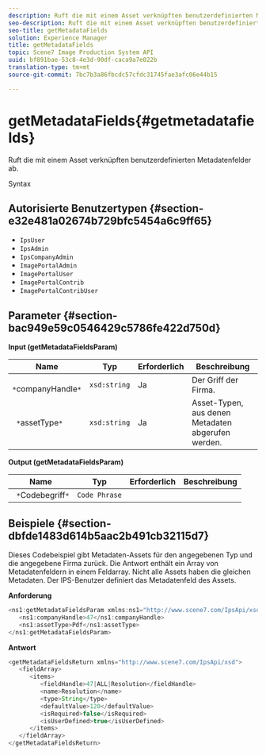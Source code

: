```yaml
---
description: Ruft die mit einem Asset verknüpften benutzerdefinierten Metadatenfelder ab.
seo-description: Ruft die mit einem Asset verknüpften benutzerdefinierten Metadatenfelder ab.
seo-title: getMetadataFields
solution: Experience Manager
title: getMetadataFields
topic: Scene7 Image Production System API
uuid: bf891bae-53c8-4e3d-90df-caca9a7e022b
translation-type: tm+mt
source-git-commit: 7bc7b3a86fbcdc57cfdc31745fae3afc06e44b15

---
```



# getMetadataFields{#getmetadatafields}

Ruft die mit einem Asset verknüpften benutzerdefinierten Metadatenfelder ab.

Syntax

## Autorisierte Benutzertypen {#section-e32e481a02674b729bfc5454a6c9ff65}

* `IpsUser`
* `IpsAdmin`
* `IpsCompanyAdmin`
* `ImagePortalAdmin`
* `ImagePortalUser`
* `ImagePortalContrib`
* `ImagePortalContribUser`

## Parameter {#section-bac949e59c0546429c5786fe422d750d}

**Input (getMetadataFieldsParam)**

| Name | Typ | Erforderlich | Beschreibung |
|---|---|---|---|
| ` *`companyHandle`*` | `xsd:string` | Ja | Der Griff der Firma. |
| ` *`assetType`*` | `xsd:string` | Ja | Asset-Typen, aus denen Metadaten abgerufen werden. |

**Output (getMetadataFieldsParam)**

| Name | Typ | Erforderlich | Beschreibung |
|---|---|---|---|
| ` *`Codebegriff`*` | `Code Phrase` |  |  |

## Beispiele {#section-dbfde1483d614b5aac2b491cb32115d7}

Dieses Codebeispiel gibt Metadaten-Assets für den angegebenen Typ und die angegebene Firma zurück. Die Antwort enthält ein Array von Metadatenfeldern in einem Feldarray. Nicht alle Assets haben die gleichen Metadaten. Der IPS-Benutzer definiert das Metadatenfeld des Assets.

**Anforderung**

```java
<ns1:getMetadataFieldsParam xmlns:ns1="http://www.scene7.com/IpsApi/xsd">
   <ns1:companyHandle>47</ns1:companyHandle>
   <ns1:assetType>Pdf</ns1:assetType>
</ns1:getMetadataFieldsParam>
```

**Antwort**

```java
<getMetadataFieldsReturn xmlns="http://www.scene7.com/IpsApi/xsd">
   <fieldArray>
      <items>
         <fieldHandle>47|ALL|Resolution</fieldHandle>
         <name>Resolution</name>
         <type>String</type>
         <defaultValue>120</defaultValue>
         <isRequired>false</isRequired>
         <isUserDefined>true</isUserDefined>
      </items>
   </fieldArray>
</getMetadataFieldsReturn>
```

